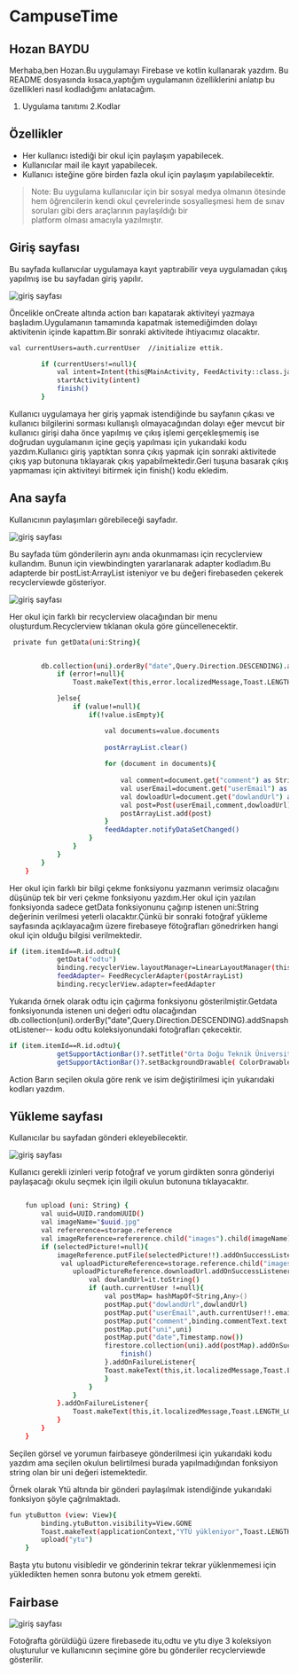 # CampuseTime
## Hozan BAYDU

Merhaba,ben Hozan.Bu uygulamayı Firebase ve kotlin kullanarak yazdım.
Bu README dosyasında kısaca,yaptığım uygulamanın özelliklerini anlatıp bu özellikleri nasıl kodladığımı anlatacağım.  

 1. Uygulama tanıtımı
 2.Kodlar

## Özellikler

- Her kullanıcı istediği bir okul için paylaşım yapabilecek.
- Kullanıcılar mail ile kayıt yapabilecek.
- Kullanıcı isteğine göre birden fazla okul için paylaşım yapılabilecektir.


> Note:  Bu uygulama kullanıcılar için bir sosyal medya 
 olmanın ötesinde hem öğrencilerin kendi
 okul çevrelerinde sosyalleşmesi hem de 
 sınav soruları gibi ders araçlarının paylaşıldığı bir  
 platform olması amacıyla yazılmıştır.


## Giriş sayfası

Bu sayfada kullanıcılar uygulamaya kayıt yaptırabilir veya uygulamadan çıkış yapılmış ise
bu sayfadan giriş yapılır.

![giriş sayfası](https://blogger.googleusercontent.com/img/b/R29vZ2xl/AVvXsEgrkxu_FHkk8EUB9RfqZCGwH-JsPZmRBd2BToeIBNbSWY9ZdmOEAlZCvycG40u_Qe5gOPVkdFjKeKvO7H7j7tIPqjDU_voPcNWkELxXw0_AhgwY7WAY5Ibw_jax-l-QZdDS0veVHUAfOvoo8hXLciFmA3FFntNoWePm2L3VRQsRycZA9YUc0UCZb92_/s600/image1.jpeg)

Öncelikle onCreate altında action barı kapatarak aktiviteyi yazmaya başladım.Uygulamanın tamamında kapatmak istemediğimden dolayı aktivitenin içinde kapattım.Bir sonraki aktivitede ihtiyacımız olacaktır.

```sh
val currentUsers=auth.currentUser  //initialize ettik.

        if (currentUsers!=null){
            val intent=Intent(this@MainActivity, FeedActivity::class.java)   
            startActivity(intent)
            finish()
        }
```

Kullanıcı uygulamaya her giriş yapmak istendiğinde bu sayfanın çıkası ve kullanıcı bilgilerini sorması kullanışlı olmayacağından dolayı eğer mevcut bir kullanıcı girişi daha önce yapılmış ve çıkış işlemi gerçekleşmemiş ise doğrudan uygulamanın içine geçiş yapılması için yukarıdaki kodu yazdım.Kullanıcı giriş yaptıktan sonra çıkış yapmak için sonraki aktivitede çıkış yap butonuna tıklayarak çıkış yapabilmektedir.Geri tuşuna basarak çıkış yapmaması için aktiviteyi bitirmek için finish() kodu ekledim.


## Ana sayfa
Kullanıcının paylaşımları görebileceği sayfadır.

![giriş sayfası](https://blogger.googleusercontent.com/img/b/R29vZ2xl/AVvXsEhpkjMYPOQM-QB19pO5ycirDY1c4gn7352l_JUsJgbbrgq5HVT2B9AXNFV9XQHfN7vmeB8arSddA7HKePszZv0nQ6X6CMIz63yMStjWAKP8RxaMsrJMtpbgKQVAxC6CdhgiEsRIoRwMhngTtAzf4fTz7J6HLa17jBbrEoziglgw3DaIQc_TbIO2mZdp/s600/image2.jpeg)

Bu sayfada tüm gönderilerin aynı anda okunmaması için recyclerview kullandım.
Bunun için viewbindingten yararlanarak adapter kodladım.Bu adapterde bir postList:ArrayList<Post>
isteniyor ve bu değeri firebaseden çekerek recyclerviewde gösteriyor.

![giriş sayfası](https://blogger.googleusercontent.com/img/b/R29vZ2xl/AVvXsEjeSb90-va32n8ZAQzl3yfFTyxVU15zjYdHDRLy-u-qWR1ID2T8fGU8jlIqzwcF4554uWIeydM-t3_vjfTwJf0Z8SBRiXQW8DINmRtcG3kGmRqQPLjxi6OILv5ImoBhEzQVnczyMp9TRPI2ubzsK3-sGueXZm5BmqLruPpGp6tEN77HnJnyzfK5YRAY/s600/image3.jpeg)

Her okul için farklı bir recyclerview olacağından bir menu oluşturdum.Recyclerview tıklanan okula göre güncellenecektir.

```sh
 private fun getData(uni:String){


        db.collection(uni).orderBy("date",Query.Direction.DESCENDING).addSnapshotListener { value, error ->
            if (error!=null){
                Toast.makeText(this,error.localizedMessage,Toast.LENGTH_LONG).show()

            }else{
                if (value!=null){
                    if(!value.isEmpty){

                        val documents=value.documents
                        
                        postArrayList.clear()
                        
                        for (document in documents){
                            
                            val comment=document.get("comment") as String
                            val userEmail=document.get("userEmail") as String
                            val dowloadUrl=document.get("dowlandUrl") as String
                            val post=Post(userEmail,comment,dowloadUrl)
                            postArrayList.add(post)
                        }
                        feedAdapter.notifyDataSetChanged()
                    }
                }
            }
        }
    }
```

Her okul için farklı bir bilgi çekme fonksiyonu yazmanın verimsiz olacağını düşünüp tek bir veri çekme fonksiyonu yazdım.Her okul için yazılan fonksiyonda sadece getData fonksiyonunu çağırıp istenen uni:String değerinin verilmesi yeterli olacaktır.Çünkü bir sonraki fotoğraf yükleme sayfasında açıklayacağım üzere firebaseye fötoğrafları gönedrirken hangi okul için olduğu bilgisi verilmektedir.



```sh
if (item.itemId==R.id.odtu){
            getData("odtu")
            binding.recyclerView.layoutManager=LinearLayoutManager(this)
            feedAdapter= FeedRecyclerAdapter(postArrayList)
            binding.recyclerView.adapter=feedAdapter
```

Yukarıda örnek olarak odtu için çağırma fonksiyonu gösterilmiştir.Getdata fonksiyonunda istenen uni değeri odtu olacağından  db.collection(uni).orderBy("date",Query.Direction.DESCENDING).addSnapshotListener--
kodu odtu koleksiyonundaki fotoğrafları çekecektir.
```sh
if (item.itemId==R.id.odtu){
            getSupportActionBar()?.setTitle("Orta Doğu Teknik Üniversitesi")
            getSupportActionBar()?.setBackgroundDrawable( ColorDrawable(Color.parseColor("#1c6071")))
```
Action Barın seçilen okula göre renk ve isim değiştirilmesi için yukarıdaki kodları yazdım.

## Yükleme sayfası

Kullanıcılar bu sayfadan gönderi ekleyebilecektir.

![giriş sayfası](https://blogger.googleusercontent.com/img/b/R29vZ2xl/AVvXsEjHl_66BKbIJ2zAjN_eYAS41dVGMTPLiOmy8dG2XzFYloZK6RcccVGkYQonq4bmxZ_fcqEeMGzEgyYn-LSHF35JltYqlTLgcDATPRXsaGHTcVnLnxL4pzx9X5t_aEsaAJRLKSyFjqTq4OI9aux4juj3dFBMXzeEl4FxXNYEs4Hl2SXVHl1DLVXeWOpS/s600/image6.jpeg)

Kullanıcı gerekli izinleri verip fotoğraf ve yorum girdikten sonra gönderiyi paylaşacağı okulu seçmek için ilgili okulun butonuna tıklayacaktır.

```sh

    fun upload (uni: String) {
        val uuid=UUID.randomUUID()
        val imageName="$uuid.jpg"
        val refererence=storage.reference
        val imageReference=refererence.child("images").child(imageName)
        if (selectedPicture!=null){
            imageReference.putFile(selectedPicture!!).addOnSuccessListener{
             val uploadPictureReference=storage.reference.child("images").child(imageName)
                uploadPictureReference.downloadUrl.addOnSuccessListener {
                    val dowlandUrl=it.toString()
                    if (auth.currentUser !=null){
                        val postMap= hashMapOf<String,Any>()
                        postMap.put("dowlandUrl",dowlandUrl)
                        postMap.put("userEmail",auth.currentUser!!.email!!)
                        postMap.put("comment",binding.commentText.text.toString())
                        postMap.put("uni",uni)
                        postMap.put("date",Timestamp.now())
                        firestore.collection(uni).add(postMap).addOnSuccessListener {
                            finish()
                        }.addOnFailureListener{
                        Toast.makeText(this,it.localizedMessage,Toast.LENGTH_LONG).show()
                        }
                    }
                }
            }.addOnFailureListener{
                Toast.makeText(this,it.localizedMessage,Toast.LENGTH_LONG).show()
            }
        }
    }
```
Seçilen görsel ve yorumun fairbaseye gönderilmesi için yukarıdaki kodu yazdım ama seçilen okulun belirtilmesi burada yapılmadığından fonksiyon string olan bir uni değeri istemektedir.

Örnek olarak Ytü altında bir gönderi paylaşılmak istendiğinde yukarıdaki fonksiyon şöyle çağrılmaktadı.
```sh
fun ytuButton (view: View){
        binding.ytuButton.visibility=View.GONE
        Toast.makeText(applicationContext,"YTÜ yükleniyor",Toast.LENGTH_SHORT).show()
        upload("ytu")
    }
```

Başta ytu butonu visibledir ve gönderinin tekrar tekrar yüklenmemesi için yükledikten hemen sonra butonu yok etmem gerekti.



## Fairbase

![giriş sayfası](https://blogger.googleusercontent.com/img/b/R29vZ2xl/AVvXsEhTT1xMyZG7BeO4d-VSZl11H_p6bszo1xx8ugjGt0S9iZkJeEykNKeW8yNn7MmRTGrBuA3-wpJkMaJzQW7N7QBj9pxKFbX8V9cNUVkTaQT30PSM7-38frDGeYlWGzecHsSX6hSIwg6FJObGz7O1-XC0dzpGbRePsONa4GkH5Us0SHYDCBMNYC_HcYZc/s1522/fair.PNG)

Fotoğrafta görüldüğü üzere firebasede itu,odtu ve ytu diye 3 koleksiyon oluşturulur ve kullanıcının seçimine göre bu gönderiler recyclerviewde gösterilir.
